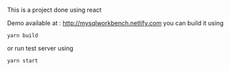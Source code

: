 This is a project done using react

Demo available at : http://mysqlworkbench.netlify.com
you can build it using 
```
yarn build
```

or run test server using

```
yarn start
```